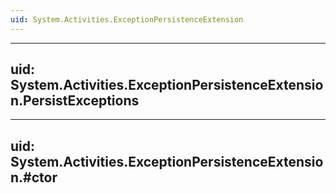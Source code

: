 ```yaml
---
uid: System.Activities.ExceptionPersistenceExtension
---
```


---
uid: System.Activities.ExceptionPersistenceExtension.PersistExceptions
---

---
uid: System.Activities.ExceptionPersistenceExtension.#ctor
---
